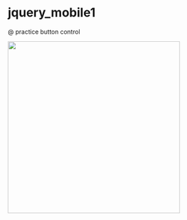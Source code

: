 # jquery_mobile1

@ practice button control

<image src='jquery_button_car_page.JPG' width='400px'>
